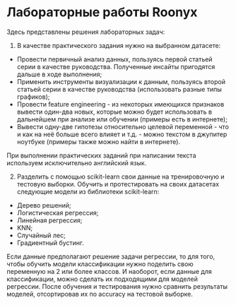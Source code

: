 ﻿# Лабораторные работы Roonyx
 
 Здесь представлены решения лабораторных задач:
 1) В качестве практического задания нужно на выбранном датасете:
   - Провести первичный анализ данных, пользуясь первой статьей серии в качестве руководства. Полученные инсайты пригодятся дальше в ходе выполнения;
   - Применить инструменты визуализации к данным, пользуясь второй статьей серии в качестве руководства (использовать разные типы графиков);
   - Провести feature engineering - из некоторых имеющихся признаков вывести один-два новых, которые можно будет использовать в дальнейшем при анализе или обучении (примеры есть в интернете);
   - Вывести одну-две гипотезы относительно целевой переменной - что и как на неё больше всего влияет и т.д. - можно текстом в джупитер ноутбуке (примеры также можно найти в интернете).

При выполнении практических заданий при написании текста используем исключительно английский язык.

 2) Разделить с помощью scikit-learn свои данные на тренировочную и тестовую выборки. Обучить и протестировать на своих датасетах следующие модели из библиотеки scikit-learn:
   - Дерево решений;
   - Логистическая регрессия;
   - Линейная регрессия;
   - KNN;
   - Случайный лес;
   - Градиентный бустинг.
  
Если данные предполагают решение задачи регрессии, то для того, чтобы обучить модели классификации нужно поделить свою переменную на 2 или более классов. И наоборот, если данные для классификации, можно сделать их подходящими для моделей регрессии. После обучения и тестирования нужно сравнить результаты моделей, отсортировав их по accuracy на тестовой выборке.
